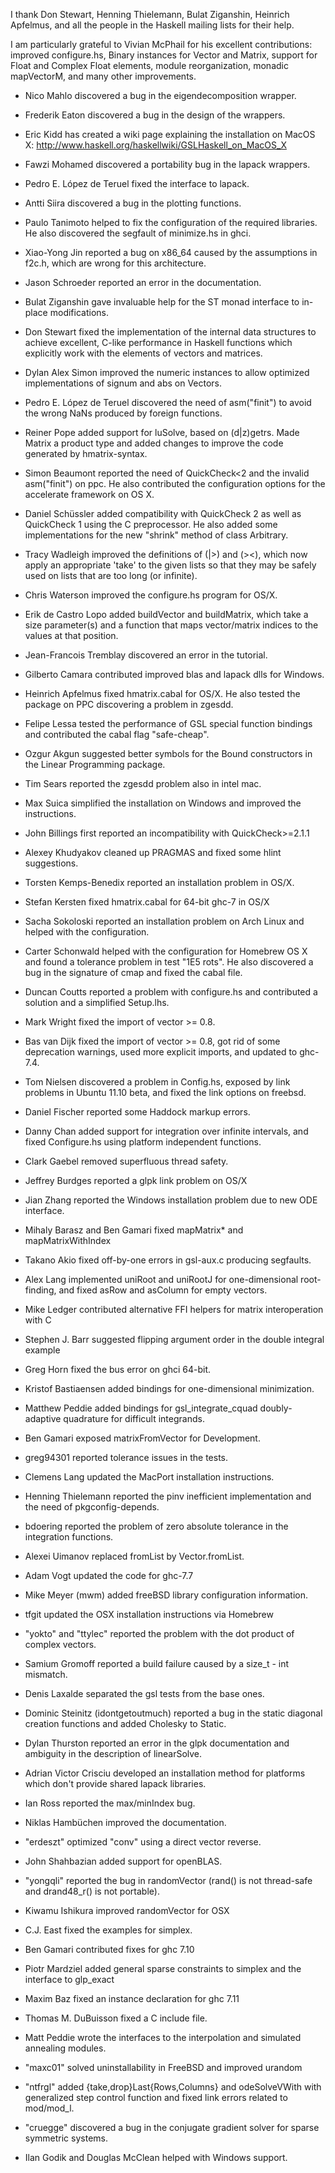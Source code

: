 I thank Don Stewart, Henning Thielemann, Bulat Ziganshin, Heinrich Apfelmus,
and all the people in the Haskell mailing lists for their help.

I am particularly grateful to Vivian McPhail for his excellent
contributions: improved configure.hs, Binary instances for
Vector and Matrix, support for Float and Complex Float elements,
module reorganization, monadic mapVectorM, and many other improvements.

- Nico Mahlo discovered a bug in the eigendecomposition wrapper.

- Frederik Eaton discovered a bug in the design of the wrappers.

- Eric Kidd has created a wiki page explaining the installation on MacOS X:
  http://www.haskell.org/haskellwiki/GSLHaskell_on_MacOS_X

- Fawzi Mohamed discovered a portability bug in the lapack wrappers.

- Pedro E. López de Teruel fixed the interface to lapack.

- Antti Siira discovered a bug in the plotting functions.

- Paulo Tanimoto helped to fix the configuration of the required libraries.
  He also discovered the segfault of minimize.hs in ghci.

- Xiao-Yong Jin reported a bug on x86_64 caused by the assumptions in f2c.h,
  which are wrong for this architecture.

- Jason Schroeder reported an error in the documentation.

- Bulat Ziganshin gave invaluable help for the ST monad interface to
  in-place modifications.

- Don Stewart fixed the implementation of the internal data structures
  to achieve excellent, C-like performance in Haskell functions which
  explicitly work with the elements of vectors and matrices.

- Dylan Alex Simon improved the numeric instances to allow optimized
  implementations of signum and abs on Vectors.

- Pedro E. López de Teruel discovered the need of asm("finit") to
  avoid the wrong NaNs produced by foreign functions.

- Reiner Pope added support for luSolve, based on (d|z)getrs.
  Made Matrix a product type and added changes to improve the code generated
  by hmatrix-syntax.

- Simon Beaumont reported the need of QuickCheck<2 and the invalid
  asm("finit") on ppc. He also contributed the configuration options
  for the accelerate framework on OS X.

- Daniel Schüssler added compatibility with QuickCheck 2 as well
  as QuickCheck 1 using the C preprocessor. He also added some
  implementations for the new "shrink" method of class Arbitrary.

- Tracy Wadleigh improved the definitions of (|>) and (><), which now
  apply an appropriate 'take' to the given lists so that they may be
  safely used on lists that are too long (or infinite).

- Chris Waterson improved the configure.hs program for OS/X.

- Erik de Castro Lopo added buildVector and buildMatrix, which take a
  size parameter(s) and a function that maps vector/matrix indices
  to the values at that position.

- Jean-Francois Tremblay discovered an error in the tutorial.

- Gilberto Camara contributed improved blas and lapack dlls for Windows.

- Heinrich Apfelmus fixed hmatrix.cabal for OS/X. He also tested the package
  on PPC discovering a problem in zgesdd.

- Felipe Lessa tested the performance of GSL special function bindings
  and contributed the cabal flag "safe-cheap".

- Ozgur Akgun suggested better symbols for the Bound constructors in the
  Linear Programming package.

- Tim Sears reported the zgesdd problem also in intel mac.

- Max Suica simplified the installation on Windows and improved the instructions.

- John Billings first reported an incompatibility with QuickCheck>=2.1.1

- Alexey Khudyakov cleaned up PRAGMAS and fixed some hlint suggestions.

- Torsten Kemps-Benedix reported an installation problem in OS/X.

- Stefan Kersten fixed hmatrix.cabal for 64-bit ghc-7 in OS/X

- Sacha Sokoloski reported an installation problem on Arch Linux and
  helped with the configuration.

- Carter Schonwald helped with the configuration for Homebrew OS X and
  found a tolerance problem in test "1E5 rots". He also discovered
  a bug in the signature of cmap and fixed the cabal file.

- Duncan Coutts reported a problem with configure.hs and contributed
  a solution and a simplified Setup.lhs.

- Mark Wright fixed the import of vector >= 0.8.

- Bas van Dijk fixed the import of vector >= 0.8, got rid of some
  deprecation warnings, used more explicit imports, and updated to ghc-7.4.

- Tom Nielsen discovered a problem in Config.hs, exposed by link problems
  in Ubuntu 11.10 beta, and fixed the link options on freebsd.

- Daniel Fischer reported some Haddock markup errors.

- Danny Chan added support for integration over infinite intervals, and fixed
  Configure.hs using platform independent functions.

- Clark Gaebel removed superfluous thread safety.

- Jeffrey Burdges reported a glpk link problem on OS/X

- Jian Zhang reported the Windows installation problem due to new ODE interface.

- Mihaly Barasz and Ben Gamari fixed mapMatrix* and mapMatrixWithIndex

- Takano Akio fixed off-by-one errors in gsl-aux.c producing segfaults.

- Alex Lang implemented uniRoot and uniRootJ for one-dimensional root-finding, and
  fixed asRow and asColumn for empty vectors.

- Mike Ledger contributed alternative FFI helpers for matrix interoperation with C

- Stephen J. Barr suggested flipping argument order in the double integral example

- Greg Horn fixed the bus error on ghci 64-bit.

- Kristof Bastiaensen added bindings for one-dimensional minimization.

- Matthew Peddie added bindings for gsl_integrate_cquad doubly-adaptive quadrature
  for difficult integrands.

- Ben Gamari exposed matrixFromVector for Development.

- greg94301 reported tolerance issues in the tests.

- Clemens Lang updated the MacPort installation instructions.

- Henning Thielemann reported the pinv inefficient implementation and the need of
  pkgconfig-depends.

- bdoering reported the problem of zero absolute tolerance in the integration functions.

- Alexei Uimanov replaced fromList by Vector.fromList.

- Adam Vogt updated the code for ghc-7.7

- Mike Meyer (mwm) added freeBSD library configuration information.

- tfgit updated the OSX installation instructions via Homebrew

- "yokto" and "ttylec" reported the problem with the dot product of complex vectors.

- Samium Gromoff reported a build failure caused by a size_t - int mismatch.

- Denis Laxalde separated the gsl tests from the base ones.

- Dominic Steinitz (idontgetoutmuch) reported a bug in the static diagonal creation functions and
  added Cholesky to Static.

- Dylan Thurston reported an error in the glpk documentation and ambiguity in
  the description of linearSolve.

- Adrian Victor Crisciu developed an installation method for platforms which
  don't provide shared lapack libraries.

- Ian Ross reported the max/minIndex bug.

- Niklas Hambüchen improved the documentation.

- "erdeszt" optimized "conv" using a direct vector reverse.

- John Shahbazian added support for openBLAS.

- "yongqli" reported the bug in randomVector (rand() is not thread-safe and drand48_r() is not portable).

- Kiwamu Ishikura improved randomVector for OSX

- C.J. East fixed the examples for simplex.

- Ben Gamari contributed fixes for ghc 7.10

- Piotr Mardziel added general sparse constraints to simplex and the interface to glp_exact

- Maxim Baz fixed an instance declaration for ghc 7.11

- Thomas M. DuBuisson fixed a C include file.

- Matt Peddie wrote the interfaces to the interpolation and simulated annealing modules.

- "maxc01" solved uninstallability in FreeBSD and improved urandom

- "ntfrgl" added {take,drop}Last{Rows,Columns} and odeSolveVWith with generalized step control function
   and fixed link errors related to mod/mod_l.

- "cruegge" discovered a bug in the conjugate gradient solver for sparse symmetric systems.

- Ilan Godik and Douglas McClean helped with Windows support.

